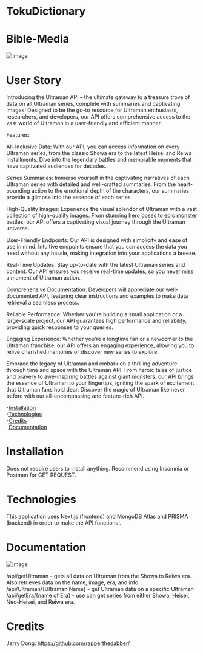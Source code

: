 # TokuDictionary
# Bible-Media
![image](https://github.com/rapperthedabber/TokuDictionary/assets/116526260/331823a1-1192-42ed-8e46-af06fb4e296f)


# User Story
Introducing the Ultraman API – the ultimate gateway to a treasure trove of data on all Ultraman series, complete with summaries and captivating images! Designed to be the go-to resource for Ultraman enthusiasts, researchers, and developers, our API offers comprehensive access to the vast world of Ultraman in a user-friendly and efficient manner.

Features:

All-Inclusive Data: With our API, you can access information on every Ultraman series, from the classic Showa era to the latest Heisei and Reiwa installments. Dive into the legendary battles and memorable moments that have captivated audiences for decades.

Series Summaries: Immerse yourself in the captivating narratives of each Ultraman series with detailed and well-crafted summaries. From the heart-pounding action to the emotional depth of the characters, our summaries provide a glimpse into the essence of each series.

High-Quality Images: Experience the visual splendor of Ultraman with a vast collection of high-quality images. From stunning hero poses to epic monster battles, our API offers a captivating visual journey through the Ultraman universe.

User-Friendly Endpoints: Our API is designed with simplicity and ease of use in mind. Intuitive endpoints ensure that you can access the data you need without any hassle, making integration into your applications a breeze.

Real-Time Updates: Stay up-to-date with the latest Ultraman series and content. Our API ensures you receive real-time updates, so you never miss a moment of Ultraman action.

Comprehensive Documentation: Developers will appreciate our well-documented API, featuring clear instructions and examples to make data retrieval a seamless process.

Reliable Performance: Whether you're building a small application or a large-scale project, our API guarantees high performance and reliability, providing quick responses to your queries.

Engaging Experience: Whether you're a longtime fan or a newcomer to the Ultraman franchise, our API offers an engaging experience, allowing you to relive cherished memories or discover new series to explore.

Embrace the legacy of Ultraman and embark on a thrilling adventure through time and space with the Ultraman API. From heroic tales of justice and bravery to awe-inspiring battles against giant monsters, our API brings the essence of Ultraman to your fingertips, igniting the spark of excitement that Ultraman fans hold dear. Discover the magic of Ultraman like never before with our all-encompassing and feature-rich API.



-[Installation](#installation)<br>
-[Technologies](#technologies)<br>
-[Credits](#credits)<br>
-[Documentation](#Documentation)<br>


# Installation
Does not require users to install anything. Recommend using Insomnia or Postman for GET REQUEST. 

# Technologies
This application uses Next.js (frontend) and MongoDB Atlas and PRISMA (backend) in order to make the API functional. 

# Documentation
![image](https://github.com/rapperthedabber/TokuDictionary/assets/116526260/2ed5dd70-f79a-42c5-8a68-95d4fd4a7999)


/api/getUltraman - gets all data on Ultraman from the Showa to Reiwa era. Also retrieves data on the name, image, era, and info
/api/Ultraman/{Ultraman Name} - get Ultraman data on a specific Ultraman
/api/getEra/{name of Era} - use can get series from either Showa, Heisei, Neo-Heisei, and Reiwa era.

# Credits
Jerry Dong: https://github.com/rapperthedabber/
